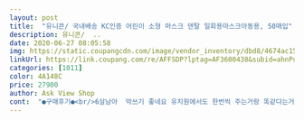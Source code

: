 ```yaml
---
layout: post 
title:  "유니콘/ 국내배송 KC인증 어린이 소형 마스크 덴탈 일회용마스크아동용, 50매입" 
description: 유니콘/  ..
date: 2020-06-27 08:05:58 
img: https://static.coupangcdn.com/image/vendor_inventory/dbd8/4674ac151bbd2e7a54c02a73736fb4ed049683e346090c19acdf9bcb5b3e.jpg 
linkUrl: https://link.coupang.com/re/AFFSDP?lptag=AF3600438&subid=ahnPublicAsk&pageKey=1606712310&itemId=2744201324&vendorItemId=70781921212&traceid=V0-113-a65b7e471c4b77ea 
categories: [1011] 
color: 4A148C 
price: 27900 
author: Ask View Shop 
cont:  "●구매후기●<br/>6살남아  막쓰기 좋네요 유치원에서도 한번씩 주는거랑 똑같다는거보니 유치원에서도 쓰는듯 하네요<br/>6살인 저희 아이는 눈과 이마빼고 다 덮이네요.<br/><br/>KF는 답답할거 같아 다시 주문했어요.<br/><br/>기대가 컸던것에 비해 덜 이쁘긴하지만<br/>도톰하니 좋아요.<br/><br/>아이가 유니콘 하고 싶대서 재주문 한거 받은거구요<br/>아주 도톰하고 좋아요 여름에는 살짝 더울듯도... <br/><br/>이 마스크는 괜찮아요! 배송빠르고 추천합니다<br/>이미지 사진은 이미지일 뿐.<br/><br/>중국산 잘못사면 절반은 끈 막 떨어지는 것들도 있는데<br/>포장상태좋고 끈 잘 붙어있고<br/>" 
---
```


